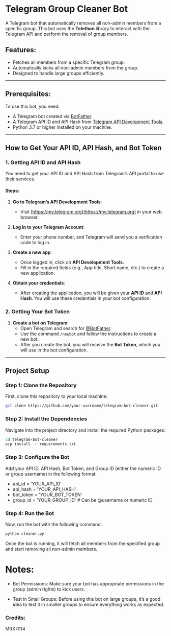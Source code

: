 # Telegram Group Cleaner Bot

A Telegram bot that automatically removes all non-admin members from a specific group. This bot uses the **Telethon** library to interact with the Telegram API and perform the removal of group members.

## Features:
- Fetches all members from a specific Telegram group.
- Automatically kicks all non-admin members from the group.
- Designed to handle large groups efficiently.

---

## Prerequisites:
To use this bot, you need:
- A Telegram bot created via [BotFather](https://t.me/BotFather).
- A Telegram API ID and API Hash from [Telegram API Development Tools](https://my.telegram.org).
- Python 3.7 or higher installed on your machine.

---

## How to Get Your API ID, API Hash, and Bot Token

### 1. Getting API ID and API Hash
You need to get your API ID and API Hash from Telegram’s API portal to use their services.

#### Steps:
1. **Go to Telegram’s API Development Tools**:
   - Visit [https://my.telegram.org](https://my.telegram.org) in your web browser.
   
2. **Log in to your Telegram Account**:
   - Enter your phone number, and Telegram will send you a verification code to log in.

3. **Create a new app**:
   - Once logged in, click on **API Development Tools**.
   - Fill in the required fields (e.g., App title, Short name, etc.) to create a new application.
   
4. **Obtain your credentials**:
   - After creating the application, you will be given your **API ID** and **API Hash**. You will use these credentials in your bot configuration.

### 2. Getting Your Bot Token
1. **Create a bot on Telegram**:
   - Open Telegram and search for [@BotFather](https://t.me/BotFather).
   - Use the command `/newbot` and follow the instructions to create a new bot.
   - After you create the bot, you will receive the **Bot Token**, which you will use in the bot configuration.

---

## Project Setup

### Step 1: Clone the Repository
First, clone this repository to your local machine:
```bash
git clone https://github.com/your-username/telegram-bot-cleaner.git
```
### Step 2: Install the Dependencies
Navigate into the project directory and install the required Python packages:
```bash
cd telegram-bot-cleaner
pip install -r requirements.txt
```
### Step 3: Configure the Bot
Add your API ID, API Hash, Bot Token, and Group ID (either the numeric ID or group username) in the following format:
- api_id = 'YOUR_API_ID'
- api_hash = 'YOUR_API_HASH'
- bot_token = 'YOUR_BOT_TOKEN'
- group_id = 'YOUR_GROUP_ID'  # Can be @username or numeric ID

### Step 4: Run the Bot
Now, run the bot with the following command:
```bash
python cleaner.py
```
Once the bot is running, it will fetch all members from the specified group and start removing all non-admin members.

# Notes:

- Bot Permissions: Make sure your bot has appropriate permissions in the group (admin rights) to kick users.

- Test in Small Groups: Before using this bot on large groups, it’s a good idea to test it in smaller groups to ensure everything works as expected.

### Credits:
MRX7014
